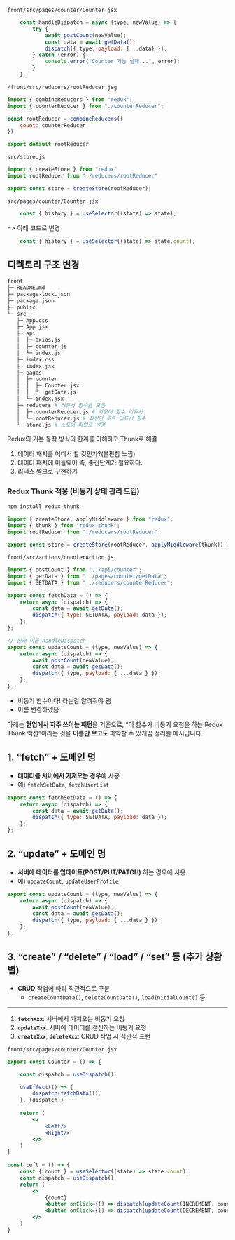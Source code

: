 
`front/src/pages/counter/Counter.jsx`

```jsx
    const handleDispatch = async (type, newValue) => {
        try {
            await postCount(newValue);
            const data = await getData();
            dispatch({ type, payload: {...data} });
        } catch (error) {
            console.error("Counter 기능 실패...", error);
        }
    };
```

`/front/src/reducers/rootReducer.jsg`

```jsx
import { combineReducers } from "redux";
import { counterReducer } from "./counterReducer";

const rootReducer = combineReducers({
    count: counterReducer
})

export default rootReducer
```

`src/store.js`

```jsx
import { createStore } from "redux"
import rootReducer from "./reducers/rootReducer"

export const store = createStore(rootReducer);
```

`src/pages/counter/Counter.jsx`

```jsx
    const { history } = useSelector((state) => state);
```

=> 아래 코드로 변경


```jsx
    const { history } = useSelector((state) => state.count);
```


## 디렉토리 구조 변경

```sh
front
├─ README.md
├─ package-lock.json
├─ package.json
├─ public 
└─ src
   ├─ App.css
   ├─ App.jsx
   ├─ api
   │  ├─ axios.js
   │  ├─ counter.js
   │  └─ index.js
   ├─ index.css
   ├─ index.jsx
   ├─ pages
   │  ├─ counter
   │  │  ├─ Counter.jsx 
   │  │  └─ getData.js
   │  └─ index.jsx
   ├─ reducers # 리듀서 함수들 모음
   │  ├─ counterReducer.js # 카운터 함수 리듀서
   │  └─ rootReducer.js # 최상단 루트 리듀서 함수
   └─ store.js # 스토어 파일로 변경
```

Redux의 기본 동작 방식의 한계를 이해하고 Thunk로 해결

1. 데이터 패치를 어디서 할 것인가?(불편함 느낌)
2. 데이터 패치에 미들웨어 즉, 중간단계가 필요하다.
3. 리덕스 썽크로 구현하기

### Redux Thunk 적용 (비동기 상태 관리 도입)

```sh
npm install redux-thunk
```

```js
import { createStore, applyMiddleware } from "redux";
import { thunk } from "redux-thunk";
import rootReducer from "./reducers/rootReducer";

export const store = createStore(rootReducer, applyMiddleware(thunk));

```

`front/src/actions/counterAction.js`

```jsx
import { postCount } from "../api/counter";
import { getData } from "../pages/counter/getData";
import { SETDATA } from "../reducers/counterReducer";

export const fetchData = () => {
    return async (dispatch) => {
        const data = await getData();
        dispatch({ type: SETDATA, payload: data });
    };
};

// 원래 이름 handleDispatch
export const updateCount = (type, newValue) => {
    return async (dispatch) => {
        await postCount(newValue);
        const data = await getData();
        dispatch({ type, payload: { ...data } });
    };
};
```

- 비동기 함수이다! 라는걸 알려줘야 됌
- 이름 변경하겠음

아래는 **현업에서 자주 쓰이는 패턴**을 기준으로, “이 함수가 비동기 요청을 하는 Redux Thunk 액션”이라는 것을 **이름만 보고도** 파악할 수 있게끔 정리한 예시입니다.  

## **1. “fetch” + 도메인 명**  

- **데이터를 서버에서 가져오는 경우**에 사용  
- 예) `fetchSetData`, `fetchUserList`  

```js
export const fetchSetData = () => {
    return async (dispatch) => {
        const data = await getData();
        dispatch({ type: SETDATA, payload: data });
    };
};
```

## **2. “update” + 도메인 명**  

- **서버에 데이터를 업데이트(POST/PUT/PATCH)** 하는 경우에 사용  
- 예) `updateCount`, `updateUserProfile`  

```js
export const updateCount = (type, newValue) => {
    return async (dispatch) => {
        await postCount(newValue);
        const data = await getData();
        dispatch({ type, payload: { ...data } });
    };
};
```

## **3. “create” / “delete” / “load” / “set”** 등 (추가 상황별)  
- **CRUD** 작업에 따라 직관적으로 구분  
    - `createCountData()`, `deleteCountData()`, `loadInitialCount()` 등  

---

1. **`fetchXxx`**: 서버에서 가져오는 비동기 요청  
2. **`updateXxx`**: 서버에 데이터를 갱신하는 비동기 요청  
3. **`createXxx`**, **`deleteXxx`**: CRUD 작업 시 직관적 표현  

`front/src/pages/counter/Counter.jsx`

```jsx
export const Counter = () => {

    const dispatch = useDispatch();

    useEffect(() => {
        dispatch(fetchData());
    }, [dispatch])
    
    return (
        <>
            <Left/>
            <Right/>
        </>
    )
}
```

```jsx
const Left = () => {
    const { count } = useSelector((state) => state.count);
    const dispatch = useDispatch()
    return (
        <>
            {count}
            <button onClick={() => dispatch(updateCount(INCREMENT, count + 1))}>+</button>
            <button onClick={() => dispatch(updateCount(DECREMENT, count - 1))}>-</button>
        </>
    )
}
```
